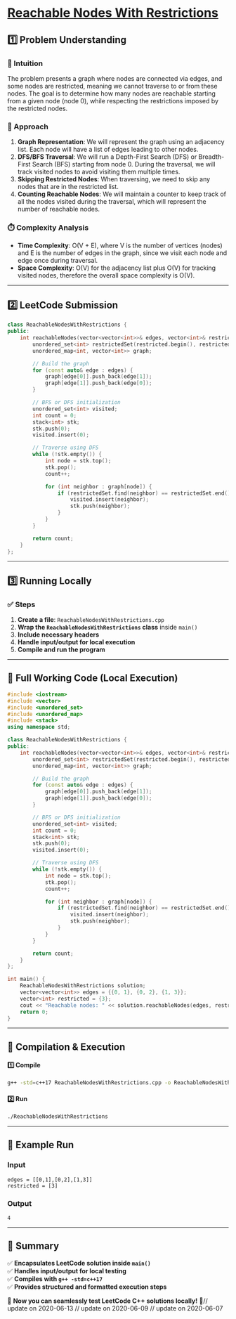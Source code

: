 # **[Reachable Nodes With Restrictions](https://leetcode.com/problems/reachable-nodes-with-restrictions/description/)**  

## **1️⃣ Problem Understanding**  
### **📌 Intuition**  
The problem presents a graph where nodes are connected via edges, and some nodes are restricted, meaning we cannot traverse to or from these nodes. The goal is to determine how many nodes are reachable starting from a given node (node 0), while respecting the restrictions imposed by the restricted nodes.

### **🚀 Approach**  
1. **Graph Representation**: We will represent the graph using an adjacency list. Each node will have a list of edges leading to other nodes.
2. **DFS/BFS Traversal**: We will run a Depth-First Search (DFS) or Breadth-First Search (BFS) starting from node 0. During the traversal, we will track visited nodes to avoid visiting them multiple times.
3. **Skipping Restricted Nodes**: When traversing, we need to skip any nodes that are in the restricted list.
4. **Counting Reachable Nodes**: We will maintain a counter to keep track of all the nodes visited during the traversal, which will represent the number of reachable nodes.

### **⏱️ Complexity Analysis**  
- **Time Complexity**: O(V + E), where V is the number of vertices (nodes) and E is the number of edges in the graph, since we visit each node and edge once during traversal.  
- **Space Complexity**: O(V) for the adjacency list plus O(V) for tracking visited nodes, therefore the overall space complexity is O(V).

---  

## **2️⃣ LeetCode Submission**  
```cpp
class ReachableNodesWithRestrictions {
public:
    int reachableNodes(vector<vector<int>>& edges, vector<int>& restricted) {
        unordered_set<int> restrictedSet(restricted.begin(), restricted.end());
        unordered_map<int, vector<int>> graph;

        // Build the graph
        for (const auto& edge : edges) {
            graph[edge[0]].push_back(edge[1]);
            graph[edge[1]].push_back(edge[0]);
        }

        // BFS or DFS initialization
        unordered_set<int> visited;
        int count = 0;
        stack<int> stk;
        stk.push(0);
        visited.insert(0);

        // Traverse using DFS
        while (!stk.empty()) {
            int node = stk.top();
            stk.pop();
            count++;

            for (int neighbor : graph[node]) {
                if (restrictedSet.find(neighbor) == restrictedSet.end() && visited.find(neighbor) == visited.end()) {
                    visited.insert(neighbor);
                    stk.push(neighbor);
                }
            }
        }

        return count;
    }
};
```  

---  

## **3️⃣ Running Locally**  
### **✅ Steps**  
1. **Create a file**: `ReachableNodesWithRestrictions.cpp`  
2. **Wrap the `ReachableNodesWithRestrictions` class** inside `main()`  
3. **Include necessary headers**  
4. **Handle input/output for local execution**  
5. **Compile and run the program**  

---  

## **📝 Full Working Code (Local Execution)**  
```cpp
#include <iostream>
#include <vector>
#include <unordered_set>
#include <unordered_map>
#include <stack>
using namespace std;

class ReachableNodesWithRestrictions {
public:
    int reachableNodes(vector<vector<int>>& edges, vector<int>& restricted) {
        unordered_set<int> restrictedSet(restricted.begin(), restricted.end());
        unordered_map<int, vector<int>> graph;

        // Build the graph
        for (const auto& edge : edges) {
            graph[edge[0]].push_back(edge[1]);
            graph[edge[1]].push_back(edge[0]);
        }

        // BFS or DFS initialization
        unordered_set<int> visited;
        int count = 0;
        stack<int> stk;
        stk.push(0);
        visited.insert(0);

        // Traverse using DFS
        while (!stk.empty()) {
            int node = stk.top();
            stk.pop();
            count++;

            for (int neighbor : graph[node]) {
                if (restrictedSet.find(neighbor) == restrictedSet.end() && visited.find(neighbor) == visited.end()) {
                    visited.insert(neighbor);
                    stk.push(neighbor);
                }
            }
        }

        return count;
    }
};

int main() {
    ReachableNodesWithRestrictions solution;
    vector<vector<int>> edges = {{0, 1}, {0, 2}, {1, 3}};
    vector<int> restricted = {3};
    cout << "Reachable nodes: " << solution.reachableNodes(edges, restricted) << endl; // Output: 4
    return 0;
}
```  

---  

## **🔧 Compilation & Execution**  
#### **1️⃣ Compile**  
```bash
g++ -std=c++17 ReachableNodesWithRestrictions.cpp -o ReachableNodesWithRestrictions
```  

#### **2️⃣ Run**  
```bash
./ReachableNodesWithRestrictions
```  

---  

## **🎯 Example Run**  
### **Input**  
```
edges = [[0,1],[0,2],[1,3]]
restricted = [3]
```  
### **Output**  
```
4
```  

---  

## **📌 Summary**  
✅ **Encapsulates LeetCode solution inside `main()`**  
✅ **Handles input/output for local testing**  
✅ **Compiles with `g++ -std=c++17`**  
✅ **Provides structured and formatted execution steps**  

🚀 **Now you can seamlessly test LeetCode C++ solutions locally!** 🚀// update on 2020-06-13
// update on 2020-06-09
// update on 2020-06-07
